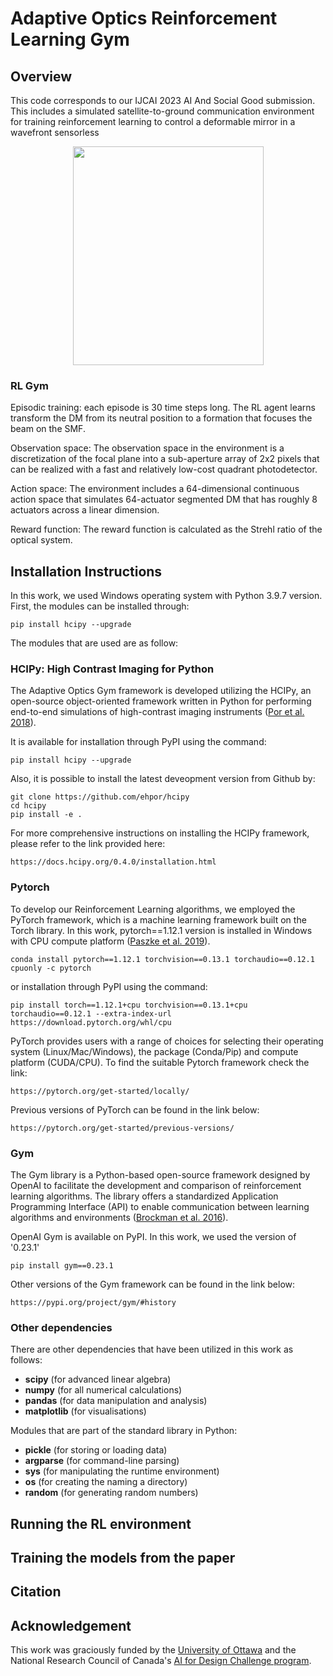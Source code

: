 # Adaptive Optics Reinforcement Learning Gym

## Overview 

This code corresponds to our IJCAI 2023 AI And Social Good submission. This includes a simulated satellite-to-ground communication environment for training reinforcement learning to control a deformable mirror in a wavefront sensorless

<p align="center">
  <img src="https://user-images.githubusercontent.com/45127690/223493910-2f739b38-3fd7-4a8e-97ea-a13e39b044a3.png" align="center" width="305" height="350">
</p>

### RL Gym

Episodic training: each episode is 30 time steps long. The RL agent learns transform the DM from its neutral position to a formation that focuses the beam on the SMF.

Observation space: The observation space in the environment is a discretization of the focal plane into a sub-aperture array of 2x2 pixels that can be realized with a fast and relatively low-cost quadrant photodetector.

Action space: The environment includes a 64-dimensional continuous action space that simulates 64-actuator segmented DM that has roughly 8 actuators across a linear dimension.

Reward function: The reward function is calculated as the Strehl ratio of the optical system.

## Installation Instructions

In this work, we used Windows operating system with Python 3.9.7 version. First, the modules can be installed through:

```
pip install hcipy --upgrade
```

The modules that are used are as follow:

### HCIPy: High Contrast Imaging for Python

The Adaptive Optics Gym framework is developed utilizing the HCIPy, an open-source object-oriented framework written in Python for performing end-to-end simulations of high-contrast imaging instruments ([Por et al. 2018](https://doi.org/10.1117/12.2314407)).

It is available for installation through PyPI using the command:

```
pip install hcipy --upgrade
```

Also, it is possible to install the latest deveopment version from Github by:

```
git clone https://github.com/ehpor/hcipy
cd hcipy
pip install -e .
```

For more comprehensive instructions on installing the HCIPy framework, please refer to the link provided here:

```
https://docs.hcipy.org/0.4.0/installation.html
```

### Pytorch

To develop our Reinforcement Learning algorithms, we employed the PyTorch framework, which is a machine learning framework built on the Torch library. In this work, pytorch==1.12.1 version is installed in Windows with CPU compute platform ([Paszke et al. 2019](https://proceedings.neurips.cc/paper/2019/hash/bdbca288fee7f92f2bfa9f7012727740-Abstract.html)).

```
conda install pytorch==1.12.1 torchvision==0.13.1 torchaudio==0.12.1 cpuonly -c pytorch
```
or installation through PyPI using the command:
```
pip install torch==1.12.1+cpu torchvision==0.13.1+cpu torchaudio==0.12.1 --extra-index-url https://download.pytorch.org/whl/cpu
```


PyTorch provides users with a range of choices for selecting their operating system (Linux/Mac/Windows), the package (Conda/Pip) and compute platform (CUDA/CPU). To find the suitable Pytorch framework check the link:
```
https://pytorch.org/get-started/locally/
```

Previous versions of PyTorch can be found in the link below:
```
https://pytorch.org/get-started/previous-versions/
```

### Gym
The Gym library is a Python-based open-source framework designed by OpenAI to facilitate the development and comparison of reinforcement learning algorithms. The library offers a standardized Application Programming Interface (API) to enable communication between learning algorithms and environments ([Brockman et al. 2016](https://arxiv.org/abs/1606.01540)).

OpenAI Gym is available on PyPI. In this work, we used the version of '0.23.1'
```
pip install gym==0.23.1
```

Other versions of the Gym framework can be found in the link below:
```
https://pypi.org/project/gym/#history
```

### Other dependencies

There are other dependencies that have been utilized in this work as follows:
- **scipy** (for advanced linear algebra)
- **numpy** (for all numerical calculations)
- **pandas** (for data manipulation and analysis)
- **matplotlib** (for visualisations)

Modules that are part of the standard library in Python:
- **pickle** (for storing or loading data) 
- **argparse** (for command-line parsing)  
- **sys** (for manipulating the runtime environment)
- **os** (for creating the naming a directory)
- **random** (for generating random numbers)


## Running the RL environment 

## Training the models from the paper

## Citation

## Acknowledgement

This work was graciously funded by the [University of Ottawa](https://www.uottawa.ca) and the National Research Council of Canada's [AI for Design Challenge program](https://nrc.canada.ca/en/research-development/research-collaboration/programs/artificial-intelligence-design-challenge-program). 
